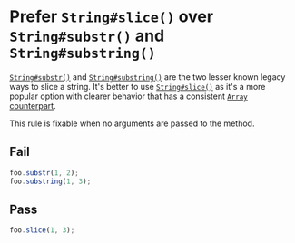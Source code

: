 # Prefer `String#slice()` over `String#substr()` and `String#substring()`

[`String#substr()`](https://developer.mozilla.org/en-US/docs/Web/JavaScript/Reference/Global_Objects/String/substr) and [`String#substring()`](https://developer.mozilla.org/en-US/docs/Web/JavaScript/Reference/Global_Objects/String/substring) are the two lesser known legacy ways to slice a string. It's better to use [`String#slice()`](https://developer.mozilla.org/en-US/docs/Web/JavaScript/Reference/Global_Objects/String/slice) as it's a more popular option with clearer behavior that has a consistent [`Array` counterpart](https://developer.mozilla.org/en-US/docs/Web/JavaScript/Reference/Global_Objects/Array/slice).

This rule is fixable when no arguments are passed to the method.


## Fail

```js
foo.substr(1, 2);
foo.substring(1, 3);
```


## Pass

```js
foo.slice(1, 3);
```
